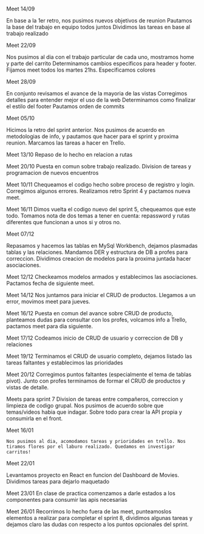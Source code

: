 Meet 14/09

En base a la 1er retro, nos pusimos nuevos objetivos de reunion
Pautamos la base del trabajo en equipo todos juntos
Dividimos las tareas en base al trabajo realizado

Meet 22/09

Nos pusimos al dia con el trabajo particular de cada uno, mostramos home y parte del carrito
Determinamos cambios especificos para header y footer.
Fijamos meet todos los martes 21hs.
Especificamos colores

Meet 28/09

En conjunto revisamos el avance de la mayoria de las vistas
Corregimos detalles para entender mejor el uso de la web
Determinamos como finalizar el estilo del footer
Pautamos orden de commits

Meet 05/10

Hicimos la retro del sprint anterior. Nos pusimos de acuerdo en metodologias de info, y pautamos que hacer para el sprint y proxima reunion. Marcamos las tareas a hacer en Trello.

Meet 13/10
Repaso de lo hecho en relacion a rutas

Meet 20/10
Puesta en comun sobre trabajo realizado. Division de tareas y programacion de nuevos encuentros


Meet 10/11
Chequeamos el codigo hecho sobre proceso de registro y login. Corregimos algunos errores. Realizamos retro Sprint 4 y pactamos nueva meet.

Meet 16/11
Dimos vuelta el codigo nuevo del sprint 5, chequeamos que este todo.
Tomamos nota de dos temas a tener en cuenta: repassword y rutas diferentes que funcionan a unos si y otros no.

Meet 07/12

Repasamos y hacemos las tablas en MySql Workbench, dejamos plasmadas tablas y las relaciones. Mandamos DER y estructura de DB a profes para correccion. Dividimos creacion de modelos para la proxima juntada hacer asociaciones.

Meet  12/12
Checkeamos modelos armados y establecimos las asociaciones. Pactamos fecha de siguiente meet.

Meet 14/12
Nos juntamos para iniciar el CRUD de productos. Llegamos a un error, movimos meet para jueves.

Meet 16/12
Puesta en comun del avance sobre CRUD de producto, planteamos dudas para consultar con los profes, volcamos info a Trello, pactamos meet para dia siguiente.

Meet 17/12
Codeamos inicio de CRUD de usuario y correccion de DB y relaciones

Meet 19/12 
Terminamos el CRUD de usuario completo, dejamos listado las tareas faltantes y establecimos las prioridades

Meet 20/12
Corregimos puntos faltantes (especialmente el tema de tablas pivot). Junto con profes terminamos de formar el CRUD de productos y vistas de detalle.

Meets para sprint 7
Division de tareas entre compañeros, correccion y limpieza de codigo grupal. Nos pusimos de acuerdo sobre que temas/videos habia que indagar. Sobre todo para crear la API propia y consumirla en el front.

Meet 16/01

    Nos pusimos al dia, acomodamos tareas y prioridades en trello. Nos tiramos flores por el laburo realizado. Quedamos en investigar carritos! 


Meet 22/01

Levantamos proyecto en React en funcion del Dashboard de Movies. Dividimos tareas para dejarlo maquetado

Meet 23/01
En clase de practica comenzamos a darle estados a los componentes para consumir las apis necesarias

Meet 26/01
Recorrimos lo hecho fuera de las meet, punteamoslos elementos a realizar para completar el sprint 8, dividimos algunas tareas y dejamos claro las dudas con respecto a los puntos opcionales del sprint.



